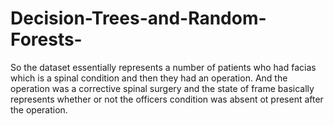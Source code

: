 # Decision-Trees-and-Random-Forests-

So the dataset essentially represents a number of patients who had facias which is a spinal condition and then they had an operation. And the operation was a corrective spinal surgery and the state of frame basically represents whether or not the officers condition was absent ot present after the operation. 
